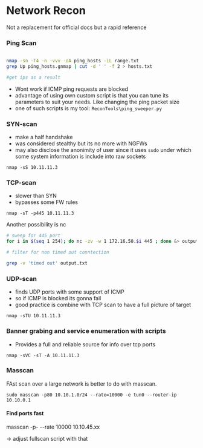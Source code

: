 # Network Recon

Not a replacement for official docs but a rapid reference

### Ping Scan

```bash

nmap -sn -T4 -n -vvv -oA ping_hosts -iL range.txt
grep Up ping_hosts.gnmap | cut -d ' ' -f 2 > hosts.txt

#get ips as a result
```

* Wont work if ICMP ping requests are blocked
* advantage of using own custom script is that you can tune its parameters to suit your needs. Like changing the ping packet size
* one of such scripts is my tool: `ReconTools\ping_sweeper.py`

### SYN-scan

* make a half handshake
* was considered stealthy but its no more with NGFWs
* may also disclose the anonimity of user since it uses `sudo` under which some system information is include into raw sockets

`nmap -sS 10.11.11.3`

### TCP-scan

* slower than SYN
* bypasses some FW rules

`nmap -sT -p445 10.11.11.3`

Another possibility is nc

```bash
# sweep for 445 port
for i in $(seq 1 254); do nc -zv -w 1 172.16.50.$i 445 ; done &> output.txt

# filter for non timed out conntection

grep -v 'timed out' output.txt
```

### UDP-scan

* finds UDP ports with some support of ICMP
* so if ICMP is blocked its gonna fail
* good practice is combine with TCP scan to have a full picture of target

`nmap -sTU 10.11.11.3`

### Banner grabing and service enumeration with scripts

* Provides a full and reliable source for info over tcp ports

`nmap -sVC -sT -A 10.11.11.3`

### Masscan

FAst scan over a large network is better to do with masscan.

`sudo masscan -p80 10.10.1.0/24 --rate=10000 -e tun0 --router-ip 10.10.0.1`

#### Find ports fast

masscan -p- --rate 10000 10.10.45.xx

-> adjust fullscan script  with that

